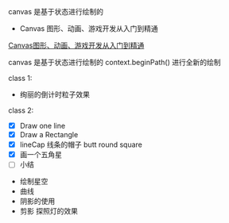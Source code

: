 <!--
 * @Version: 2.0
 * @Autor: rockshang
 * @Date: 2021-12-05 18:38:41
-->

canvas 是基于状态进行绘制的

- Canvas 图形、动画、游戏开发从入门到精通

[Canvas图形、动画、游戏开发从入门到精通](https://www.youtube.com/watch?v=D4h4puFp-6k&list=PL9nxfq1tlKKlmrUsdfVrTRt0lI1yQ9DEb&index=2)

canvas 是基于状态进行绘制的
context.beginPath()  进行全新的绘制

class 1: 
- 绚丽的倒计时粒子效果

class 2: 
- [x] Draw one line 
- [x] Draw a Rectangle 
- [x] lineCap  线条的帽子 butt  round  square
- [x] 画一个五角星
- [ ] 小结

- 绘制星空
- 曲线
- 阴影的使用
- 剪影 探照灯的效果
